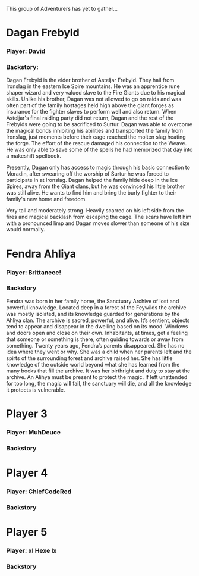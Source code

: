 This group of Adventurers has yet to gather...

# Dagan Frebyld
### Player: David
### Backstory:
Dagan Frebyld is the elder brother of Asteljar Frebyld. They hail from Ironslag in the eastern Ice Spire mountains. He was an apprentice rune shaper wizard and very valued slave to the Fire Giants due to his magical skills. Unlike his brother, Dagan was not allowed to go on raids and was often part of the family hostages held high above the giant forges as insurance for the fighter slaves to perform well and also return. When Asteljar's final raiding party did not return, Dagan and the rest of the Frebylds were going to be sacrificed to Surtur. Dagan was able to overcome the magical bonds inhibiting his abilities and transported the family from Ironslag, just moments before their cage reached the molten slag heating the forge. The effort of the rescue damaged his connection to the Weave. He was only able to save some of the spells he had memorized that day into a makeshift spellbook.

Presently, Dagan only has access to magic through his basic connection to Moradin, after swearing off the worship of Surtur he was forced to participate in at Ironslag. Dagan helped the family hide deep in the Ice Spires, away from the Giant clans, but he was convinced his little brother was still alive. He wants to find him and bring the burly fighter to their family's new home and freedom.

Very tall and moderately strong. Heavily scarred on his left side from the fires and magical backlash from escaping the cage. The scars have left him with a pronounced limp and Dagan moves slower than someone of his size would normally.
# Fendra Ahliya
### Player: Brittaneee!
### Backstory
Fendra was born in her family home, the Sanctuary Archive of lost and powerful knowledge. Located deep in a forest of the Feywilds the archive was mostly isolated, and its knowledge guarded for generations by the Ahliya clan.
The archive is sacred, powerful, and alive. It’s sentient, objects tend to appear and disappear in the dwelling based on its mood. Windows and doors open and close on their own. Inhabitants, at times, get a feeling that someone or something is there, often guiding towards or away from something.
Twenty years ago, Fendra’s parents disappeared. She has no idea where they went or why. She was a child when her parents left and the spirts of the surrounding forest and archive raised her. She has little knowledge of the outside world beyond what she has learned from the many books that fill the archive. It was her birthright and duty to stay at the archive. An Alihya must be present to protect the magic. If left unattended for too long, the magic will fail, the sanctuary will die, and all the knowledge it protects is vulnerable.
# Player 3
### Player: MuhDeuce
### Backstory
# Player 4
### Player: ChiefCodeRed
### Backstory
# Player 5
### Player: xl Hexe Ix
### Backstory